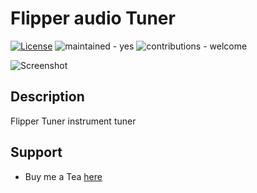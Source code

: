 # Flipper audio Tuner

[![License](https://img.shields.io/badge/License-MIT-blue)](/LICENSE)
![maintained - yes](https://img.shields.io/badge/maintained-yes-blue)
![contributions - welcome](https://img.shields.io/badge/contributions-welcome-blue)

![Screenshot](docs/assets/screenshot_1.png)

## Description

Flipper Tuner instrument tuner

## Support

- Buy me a Tea [here](#)

